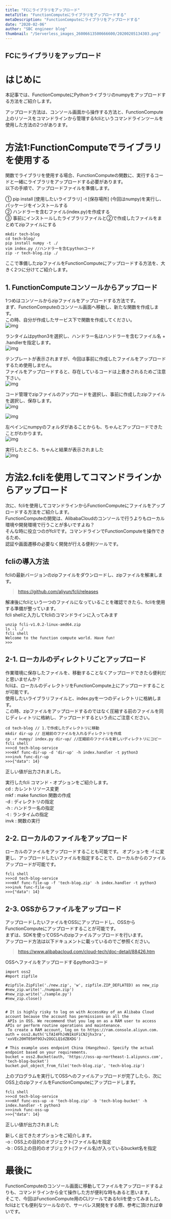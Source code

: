 ```yaml
---
title: "FCにライブラリをアップロード"
metaTitle: "FunctionComputeにライブラリをアップロードする"
metaDescription: "FunctionComputeにライブラリをアップロードする"
date: "2020-02-06"
author: "SBC engineer blog"
thumbnail: "/Serverless_images_26006613500666600/20200205134303.png"
---
```


## FCにライブラリをアップロード

# はじめに
本記事では、FunctionComputeにPythonライブラリのnumpyをアップロードする方法をご紹介します。
    
アップロード方法は、コンソール画面から操作する方法と、FunctionCompute上のリソースをコマンドラインから管理するfcliというコマンドラインツールを使用した方法の2つがあります。     

# 方法1:FunctionComputeでライブラリを使用する 
関数でライブラリを使用する場合、FunctionComputeの関数に、実行するコードと一緒にライブラリをアップロードする必要があります。     
以下の手順で、アップロードファイルを準備します。     

①  pip install [使用したいライブラリ] -t [保存場所] (今回はnumpy)を実行し、パッケージをインストールする     
② ハンドラーを含むファイル(index.py)を作成する     
③ 事前にインストールしたライブラリファイルと②で作成したファイルをまとめてzipファイルにする     

```
mkdir tech-blog
cd tech-blog/
pip install numpy -t ./
vim index.py //ハンドラーを含むpythonコード
zip -r tech-blog.zip ./ 
```

ここで準備したzipファイルをFunctionComputeにアップロードする方法を、大きく2つに分けてご紹介します。

## 1. FunctionComputeコンソールからアップロード
1つめはコンソールからzipファイルをアップロードする方法です。     
まず、FunctionComputeのコンソール画面へ移動し、新たな関数を作成します。     
この時、自分が作成したサービス下で関数を作成してください。     
![img](https://raw.githubusercontent.com/sbopsv/cloud-tech/master/content/usecase-serverless/Serverless_images_26006613500666600/20200206092440.jpg "img")     
     
     
ランタイムはpython3を選択し、ハンドラー名はハンドラーを含むファイル名 + .handlerを指定します。     
![img](https://raw.githubusercontent.com/sbopsv/cloud-tech/master/content/usecase-serverless/Serverless_images_26006613500666600/20200205132911.jpg "img")     
     
     
テンプレートが表示されますが、今回は事前に作成したファイルをアップロードするため使用しません。     
ファイルをアップロードすると、存在しているコードは上書きされるためご注意下さい。     
![img](https://raw.githubusercontent.com/sbopsv/cloud-tech/master/content/usecase-serverless/Serverless_images_26006613500666600/20200205133610.jpg "img")     
     
     
コード管理でzipファイルのアップロードを選択し、事前に作成したzipファイルを選択し、保存します。     
![img](https://raw.githubusercontent.com/sbopsv/cloud-tech/master/content/usecase-serverless/Serverless_images_26006613500666600/20200205133000.jpg "img")     
     
     
![img](https://raw.githubusercontent.com/sbopsv/cloud-tech/master/content/usecase-serverless/Serverless_images_26006613500666600/20200205133140.jpg "img")     
     
     
左ペインにnumpyのフォルダがあることからも、ちゃんとアップロードできたことがわかります。     
![img](https://raw.githubusercontent.com/sbopsv/cloud-tech/master/content/usecase-serverless/Serverless_images_26006613500666600/20200205133153.jpg "img")     
     
     
実行したところ、ちゃんと結果が表示されました      
![img](https://raw.githubusercontent.com/sbopsv/cloud-tech/master/content/usecase-serverless/Serverless_images_26006613500666600/20200205134303.png "img")      
     
     
# 方法2.fcliを使用してコマンドラインからアップロード
次に、fcliを使用してコマンドラインからFunctionComputeにファイルをアップロードする方法をご紹介します。     
FunctionComputeの開発は、AlibabaCloudのコンソールで行うよりもローカル環境や開発環境で行うことが多いですよね？     
そんな時に役立つのがfcliです。コマンドラインでFunctionComputeを操作できるため、     
認証や画面遷移の必要なく開発が行える便利ツールです。     

## fcliの導入方法
fcliの最新バージョンのzipファイルをダウンロードし、zipファイルを解凍します。     
> https://github.com/aliyun/fcli/releases

解凍後にfcliという一つのファイルになっていることを確認できたら、fcliを使用する準備が整っています。     
fcli shellと入力してfcliのコマンドラインに入ってみます

```
unzip fcli-v1.0.2-linux-amd64.zip
ls -l ./
fcli shell
Welcome to the function compute world. Have fun!
>>>
```

## 2-1. ローカルのディレクトリごとアップロード
作業環境に保存したファイルを、移動することなくアップロードできたら便利だと思いませんか？     
fcliは、ローカルのディレクトリをFunctionCompute上にアップロードすることが可能です。     
使用したいライブラリファイルと、index.pyを一つのディレクトリに格納します。     
この時、zipファイルをアップロードするのではなく圧縮する前のファイルを同じディレィトリに格納し、アップロードするという点にご注意ください。     

```
cd tech-blog // 1.で作成したディレクトリに移動
mkdir dir-up // 圧縮前のファイルを入れるディレクトリを作成
cp -r numpy/ index.py dir-up/ //圧縮前のファイルを新しいディレクトリにコピー
fcli shell
>>>cd tech-blog-service
>>>mkf func-dir-up -d 'dir-up' -h index.handler -t python3 
>>>invk func-dir-up
>>>{"data": 14}
```

正しい値が出力されました。     

実行したfcli コマンド・オプションをご紹介します。     
cd   : カレントリソース変更     
mkf : make function 関数の作成     
-d    : ディレクトリの指定     
-h    : ハンドラー名の指定     
-t     : ランタイムの指定     
invk : 関数の実行     

## 2-2. ローカルのファイルをアップロード
ローカルのファイルをアップロードすることも可能です。
オプションを -f に変更し、アップロードしたいファイルを指定することで、ローカルからのファイルアップロードが可能です。
```
fcli shell
>>>cd tech-blog-service
>>>mkf func-file-up -f 'tech-blog.zip' -h index.handler -t python3
>>>invk func-file-up
>>>{"data": 14}
```
## 2-3. OSSからファイルをアップロード
アップロードしたいファイルをOSSにアップロードし、OSSからFunctionComputeにアップロードすることが可能です。     
まずは、SDKを使ってOSSへのzipファイルアップロードを行います。     
アップロード方法は以下ドキュメントに載っているのでご参照ください。

> https://www.alibabacloud.com/cloud-tech/doc-detail/88426.htm

OSSへファイルをアップロードするpython3コード

```
import oss2
#mport zipfile

#zipfile.ZipFile('./new.zip', 'w', zipfile.ZIP_DEFLATED) as new_zip
#new_zip.write('./numpan.zip')
#new_zip.write('./sample.py')
#new_zip.close()


# It is highly risky to log on with AccessKey of an Alibaba Cloud account because the account has permissions on all the
 APIs in OSS. We recommend that you log on as a RAM user to access APIs or perform routine operations and maintenance. 
 To create a RAM account, log on to https://ram.console.aliyun.com.
auth = oss2.Auth('LTAI4FhJ4N1kUFiCNJjhx3ra', 'xxVEc20HT05Hf9OJv2OGCLQ1dZBXDG')

# This example uses endpoint China (Hangzhou). Specify the actual endpoint based on your requirements.
bucket = oss2.Bucket(auth, 'https://oss-ap-northeast-1.aliyuncs.com', 'tech-blog-bucket')
bucket.put_object_from_file('tech-blog.zip', 'tech-blog.zip')
```

上のプログラムを実行してOSSへのファイルアップロードが完了したら、次にOSS上のzipファイルをFunctionComputeにアップロードします。

```
fcli shell
>>>cd tech-blog-service
>>>mkf func-oss-up -o 'tech-blog.zip' -b 'tech-blog-bucket' -h index.handler -t python3
>>>invk func-oss-up
>>>{"data": 14}

```

正しい値が出力されました      

新しく出てきたオプションをご紹介します。     
-o : OSS上の目的のオブジェクト(ファイル名)を指定     
-b : OSS上の目的のオブジェクト(ファイル名)が入っているbucket名を指定     


# 最後に
FunctionComputeのコンソール画面に移動してファイルをアップロードするよりも、コマンドラインから全て操作した方が便利な時もあると思います。     
そこで、今回はFunctionCompute用のCLIツールであるfcliを使ってみました。     
fcliはとても便利なツールなので、サーバレス開発をする際、参考に頂ければ幸いです。

